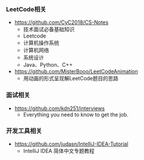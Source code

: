### LeetCode相关

- https://github.com/CyC2018/CS-Notes 
    - 技术面试必备基础知识
    - Leetcode
    - 计算机操作系统
    - 计算机网络
    - 系统设计
    - Java、Python、C++
- https://github.com/MisterBooo/LeetCodeAnimation
    - 用动画的形式呈现解LeetCode题目的思路

### 面试相关

- https://github.com/kdn251/interviews
    - Everything you need to know to get the job.
    
### 开发工具相关

- https://github.com/judasn/IntelliJ-IDEA-Tutorial
    -   IntelliJ IDEA 简体中文专题教程